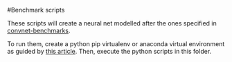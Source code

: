 #Benchmark scripts

These scripts will create a neural net modelled after the ones specified in [convnet-benchmarks](https://github.com/soumith/convnet-benchmarks/tree/master/caffe/imagenet_winners).

To run them, create a python pip virtualenv or anaconda virtual environment as guided by [this article](http://singa.apache.org/en/docs/installation.html#pip-and-anaconda-for-pysinga). Then, execute the python scripts in this folder.
